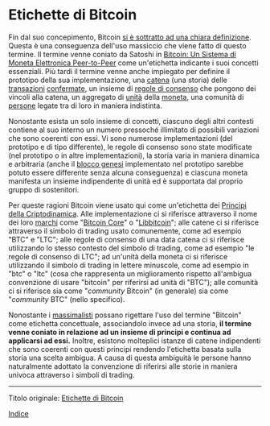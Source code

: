 # Etichette di Bitcoin



Fin dal suo concepimento, Bitcoin [si è sottratto ad una chiara definizione](http://gavinandresen.ninja/a-definition-of-bitcoin). Questa è una conseguenza dell'uso massiccio che viene fatto di questo termine. Il termine venne coniato da Satoshi in [Bitcoin: Un Sistema di Moneta Elettronica Peer-to-Peer](https://bitcoin.org/bitcoin.pdf) come un'etichetta indicante i suoi concetti essenziali. Più tardi il termine venne anche impiegato per definire il prototipo della sua implementazione, una [catena](ch101-glossary.md#catena) (una storia) delle [transazioni](ch101-glossary.md#transazione) [confermate](ch101-glossary.md#conferma), un insieme di [regole di consenso](ch101-glossary.md#regole-di-consenso) che pongono dei vincoli alla catena, un aggregato di [unità](ch101-glossary.md#unità) della [moneta](ch101-glossary.md#moneta), una comunità di [persone](ch101-glossary.md#persona) legate tra di loro in maniera indistinta.

Nonostante esista un solo insieme di concetti, ciascuno degli altri contesti contiene al suo interno un numero pressoché illimitato di possibili variazioni che sono coerenti con essi. Vi sono numerose implementazioni (del prototipo e di tipo differente), le regole di consenso sono state modificate (nel prototipo o in altre implementazioni), la storia varia in maniera dinamica e arbitraria (anche il [blocco genesi](ch101-glossary.md#blocco-genesi) implementato nel prototipo sarebbe potuto essere differente senza alcuna conseguenza) e ciascuna moneta manifesta un insieme indipendente di unità ed è supportata dal proprio gruppo di sostenitori.

Per queste ragioni Bitcoin viene usato qui come un'etichetta dei [Principi della Criptodinamica](ch027-cryptodynamic-principles.md). Alle implementazione ci si riferisce attraverso il nome dei loro [marchi](ch097-brand-arrogation.md) come "[Bitcoin Core](https://bitcoin.org/en/bitcoin-core)" o "[Libbitcoin](https://libbitcoin.info/)"; alle catene ci si riferisce attraverso il simbolo di trading usato comunemente, come ad esempio "BTC" e "LTC"; alle regole di consenso di una data catena ci si riferisce utilizzando lo stesso contesto del simbolo di trading, come ad esempio "le regole di consenso di LTC"; ad un'unità della moneta ci si riferisce utilizzando il simbolo di trading in lettere minuscole, come ad esempio in "btc" o "ltc" (cosa che rappresenta un miglioramento rispetto all'ambigua convenzione di usare "bitcoin" per riferirsi ad unità di "BTC"); alle comunità ci si riferisce sia come "_community_ Bitcoin" (in generale) sia come "_community_ BTC" (nello specifico).

Nonostante i [massimalisti](ch099-maximalism-definition.md) possano rigettare l'uso del termine "Bitcoin" come etichetta concettuale, associandolo invece ad una storia, **il termine venne coniato in relazione ad un insieme di principi e continua ad applicarsi ad essi.** Inoltre, esistono molteplici istanze di catene indipendenti che sono coerenti con questi principi rendendo l'etichetta basata sulla storia una scelta ambigua. A causa di questa ambiguità le persone hanno naturalmente adottato la convenzione di riferirsi alle storie in maniera univoca attraverso i simboli di trading.

---

Titolo originale: [Etichette di Bitcoin](https://github.com/libbitcoin/libbitcoin-system/wiki/Bitcoin-Labels)

[Indice](/README.md)

